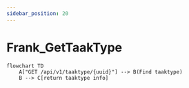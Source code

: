 ```yaml
---
sidebar_position: 20
---
```


# Frank_GetTaakType

```mermaid
flowchart TD
    A["GET /api/v1/taaktype/{uuid}"] --> B(Find taaktype)
    B --> C[return taaktype info]
```